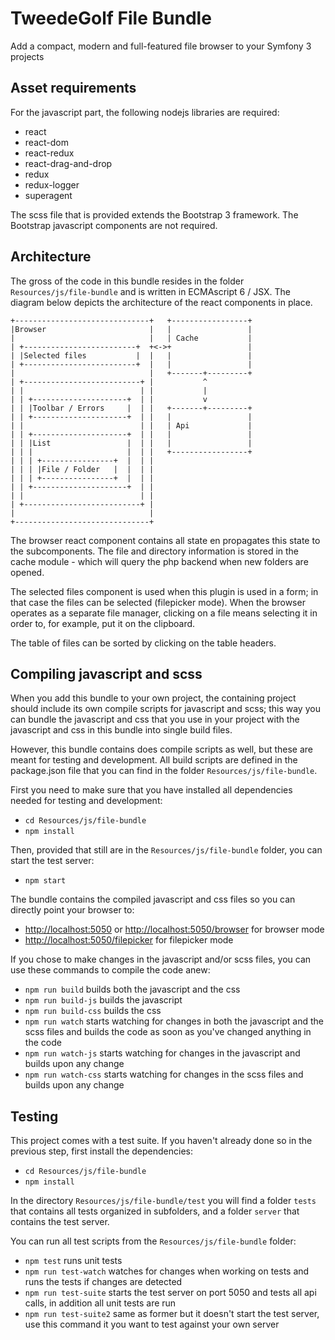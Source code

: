 # TweedeGolf File Bundle

Add a compact, modern and full-featured file browser to your Symfony 3 projects

## Asset requirements

For the javascript part, the following nodejs libraries are required:

- react
- react-dom
- react-redux
- react-drag-and-drop
- redux
- redux-logger
- superagent

The scss file that is provided extends the Bootstrap 3 framework. The Bootstrap javascript components are not required.


## Architecture

The gross of the code in this bundle resides in the folder `Resources/js/file-bundle` and is written
in ECMAscript 6 / JSX. The diagram below depicts the architecture of the react components in place.

    +------------------------------+   +-----------------+
    |Browser                       |   |                 |
    |                              |   | Cache           |
    | +-------------------------+  +<->+                 |
    | |Selected files           |  |   |                 |
    | +-------------------------+  |   |                 |
    |                              |   +-------+---------+
    | +--------------------------+ |           ^
    | |                          | |           |
    | | +---------------------+  | |           v
    | | |Toolbar / Errors     |  | |   +-------+---------+
    | | +---------------------+  | |   |                 |
    | |                          | |   | Api             |
    | | +---------------------+  | |   |                 |
    | | |List                 |  | |   |                 |
    | | |                     |  | |   +-----------------+
    | | | +----------------+  |  | |
    | | | |File / Folder   |  |  | |
    | | | +----------------+  |  | |
    | | +---------------------+  | |
    | |                          | |
    | +--------------------------+ |
    |                              |
    +------------------------------+

The browser react component contains all state en propagates this state to the subcomponents. The file and directory information is stored in the cache module - which will query the php backend when new folders are opened.

The selected files component is used when this plugin is used in a form; in that case the files can be selected (filepicker mode). When the browser operates as a separate file manager, clicking on a file means selecting it in order to, for example, put it on the clipboard.

The table of files can be sorted by clicking on the table headers.




## Compiling javascript and scss

When you add this bundle to your own project, the containing project should include its own compile scripts for javascript and scss; this way you can bundle the javascript and css that you use in your project with the javascript and css in this bundle into single build files.

However, this bundle contains does compile scripts as well, but these are meant for testing and development. All build scripts are defined in the package.json file that you can find in the folder `Resources/js/file-bundle`.

First you need to make sure that you have installed all dependencies needed for testing and development:

 - `cd Resources/js/file-bundle`
 - `npm install`

Then, provided that still are in the `Resources/js/file-bundle` folder, you can start the test server:

 - `npm start`

The bundle contains the compiled javascript and css files so you can directly point your browser to:

 - [http://localhost:5050](http://localhost:5050) or [http://localhost:5050/browser](http://localhost:5050/browser) for browser mode
 - [http://localhost:5050/filepicker](http://localhost:5050/filepicker) for filepicker mode

If you chose to make changes in the javascript and/or scss files, you can use these commands to compile the code anew:

 - `npm run build` builds both the javascript and the css
 - `npm run build-js` builds the javascript
 - `npm run build-css` builds the css
 - `npm run watch` starts watching for changes in both the javascript and the scss files and builds the code as soon as you've changed anything in the code
 - `npm run watch-js` starts watching for changes in the javascript and builds upon any change
 - `npm run watch-css` starts watching for changes in the scss files and builds upon any change





## Testing

This project comes with a test suite. If you haven't already done so in the previous step, first install the dependencies:

 - `cd Resources/js/file-bundle`
 - `npm install`

In the directory `Resources/js/file-bundle/test` you will find a folder `tests` that contains all tests organized in subfolders, and a folder `server` that contains the test server.

You can run all test scripts from the `Resources/js/file-bundle` folder:

 - `npm test` runs unit tests
 - `npm run test-watch` watches for changes when working on tests and runs the tests if changes are detected
 - `npm run test-suite` starts the test server on port 5050 and tests all api calls, in addition all unit tests are run
 - `npm run test-suite2` same as former but it doesn't start the test server, use this command it you want to test against your own server
